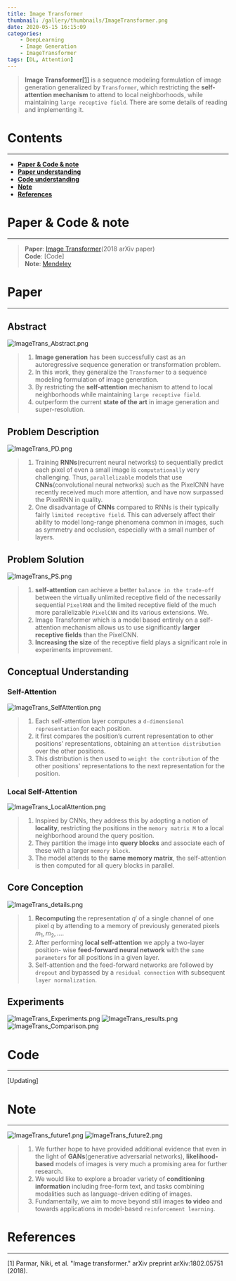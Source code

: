 ```yaml
---
title: Image Transformer
thumbnail: /gallery/thumbnails/ImageTransformer.png
date: 2020-05-15 16:15:09
categories:
    - DeepLearning
    - Image Generation
    - ImageTransformer
tags: [DL, Attention]
---
```


> **Image Transformer**[[1]](https://arxiv.org/abs/1802.05751) is a sequence modeling formulation of image generation generalized by `Transformer`, which restricting the **self-attention mechanism** to attend to local neighborhoods, while maintaining `large receptive field`. There are some details of reading and implementing it. 
<!-- more -->

# Contents
---
- **[Paper & Code & note](#Paper&Code&note)**
- **[Paper understanding](#Paper)**
- **[Code understanding](#Code)**
- **[Note](#Note)**
- **[References](#References)**

# Paper & Code & note
---
> **Paper**: [Image Transformer](https://arxiv.org/abs/1802.05751)(2018 arXiv paper)  
> **Code**: [Code]  
> **Note**: [Mendeley](https://www.mendeley.com/viewer/?fileId=33fbf9ab-c19c-f9e1-01a8-eb0c466a248c&documentId=29df54a6-2fd3-3d8a-8172-398e996de1f5)

# Paper
---
## Abstract
![ImageTrans_Abstract.png](https://i.loli.net/2020/05/15/aolzun27SwJmFGZ.png)
> 1. **Image generation** has been successfully cast as an autoregressive sequence generation or transformation problem.  
> 2. In this work, they generalize the `Transformer` to a sequence modeling formulation of image generation.  
> 3. By restricting the **self-attention** mechanism to attend to local neighborhoods while maintaining `large receptive field`.  
> 4. outperform the current **state of the art** in image generation and super-resolution.

## Problem Description
![ImageTrans_PD.png](https://i.loli.net/2020/05/15/Z2ok45xiMILATOD.png)
> 1. Training **RNNs**(recurrent neural networks) to sequentially predict each pixel of even a small image is `computationally` very challenging. Thus, `parallelizable` models that use **CNNs**(convolutional neural networks) such as the PixelCNN have recently received much more attention, and have now surpassed the PixelRNN in quality.  
> 2. One disadvantage of **CNNs** compared to RNNs is their typically fairly `limited receptive field`. This can adversely affect their ability to model long-range phenomena common in images, such as symmetry and occlusion, especially with a small number of layers.  

## Problem Solution
![ImageTrans_PS.png](https://i.loli.net/2020/05/15/XdJgzIWvAaT2cQr.png)
> 1. **self-attention** can achieve a better `balance in the trade-off` between the virtually unlimited receptive field of the necessarily sequential `PixelRNN` and the limited receptive field of the much more parallelizable `PixelCNN` and its various extensions.
We.
> 2. Image Transformer which is a model based entirely on a self-attention mechanism allows us to use significantly **larger receptive fields** than the PixelCNN.  
> 3. **Increasing the size** of the receptive field plays a significant role in experiments improvement.  

## Conceptual Understanding
### Self-Attention
![ImageTrans_SelfAttention.png](https://i.loli.net/2020/05/15/PxnZoR4Q3dawgTJ.png)
> 1. Each self-attention layer computes a `d-dimensional representation` for each position.  
> 2. it first compares the position’s current representation to other positions' representations, obtaining an `attention distribution` over the other positions.  
> 3. This distribution is then used to `weight the contribution` of the other positions' representations to the next representation for the position. 

### Local Self-Attention
![ImageTrans_LocalAttention.png](https://i.loli.net/2020/05/15/BKF6Dw1yWQLzhIH.png)
> 1. Inspired by CNNs, they address this by adopting a notion of **locality**, restricting the positions in the `memory matrix M` to a local neighborhood around the query position.  
> 2. They partition the image into **query blocks** and associate each of these with a larger `memory block`.  
> 3. The model attends to the **same memory matrix**, the self-attention is then computed for all query blocks in parallel.  

## Core Conception
![ImageTrans_details.png](https://i.loli.net/2020/05/15/u2wic7FlBJG31LQ.png)
> 1. **Recomputing** the representation $q'$ of a single channel of one pixel $q$ by attending to a memory of previously generated pixels $m_1,m_2,...$.  
> 2. After performing **local self-attention** we apply a two-layer position- wise **feed-forward neural network** with the `same parameters` for all positions in a given layer.  
> 3. Self-attention and the feed-forward networks are followed by `dropout` and bypassed by a `residual connection` with subsequent `layer normalization`.

## Experiments
![ImageTrans_Experiments.png](https://i.loli.net/2020/05/15/6a3DBNMGqXIJ2bt.png)
![ImageTrans_results.png](https://i.loli.net/2020/05/15/szybrG49R6w7Cd3.png)
![ImageTrans_Comparison.png](https://i.loli.net/2020/05/15/cYl3pPF2v4AbW8B.png)

# Code
---
[Updating]

# Note
---
![ImageTrans_future1.png](https://i.loli.net/2020/05/15/5RjOb8AcJiDPhYr.png)
![ImageTrans_future2.png](https://i.loli.net/2020/05/15/i2a3zUuM7bFNjBx.png)
> 1. We further hope to have provided additional evidence that even in the light of **GANs**(generative adversarial networks), **likelihood-based** models of images is very much a promising area for further research.  
> 2. We would like to explore a broader variety of **conditioning information** including free-form text, and tasks combining modalities such as language-driven editing of images.  
> 3. Fundamentally, we aim to move beyond still images **to video** and towards applications in model-based `reinforcement learning`.

# References
---
[1] Parmar, Niki, et al. "Image transformer." arXiv preprint arXiv:1802.05751 (2018).
